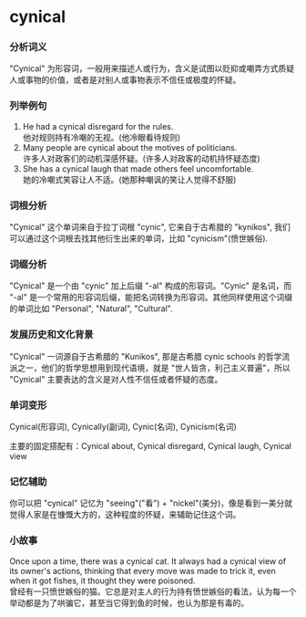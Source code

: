 # cynical

### 分析词义

  

"Cynical" 为形容词，一般用来描述人或行为，含义是试图以贬抑或嘲弄方式质疑人或事物的价值，或者是对别人或事物表示不信任或极度的怀疑。

  

### 列举例句

  

1.  He had a cynical disregard for the rules.  
    他对规则持有冷嘲的无视。(他冷眼看待规则)
2.  Many people are cynical about the motives of politicians.  
    许多人对政客们的动机深感怀疑。(许多人对政客的动机持怀疑态度)
3.  She has a cynical laugh that made others feel uncomfortable.  
    她的冷嘲式笑容让人不适。(她那种嘲讽的笑让人觉得不舒服)

  

### 词根分析

  

"Cynical" 这个单词来自于拉丁词根 "cynic", 它来自于古希腊的 "kynikos", 我们可以通过这个词根去找其他衍生出来的单词，比如 "cynicism"(愤世嫉俗).

  

### 词缀分析

  

"Cynical" 是一个由 "cynic" 加上后缀 "-al" 构成的形容词。"Cynic" 是名词，而 "-al" 是一个常用的形容词后缀，能把名词转换为形容词。其他同样使用这个词缀的单词比如 "Personal", "Natural", "Cultural".

  

### 发展历史和文化背景

  

"Cynical" 一词源自于古希腊的 "Kunikos", 那是古希腊 cynic schools 的哲学流派之一，他们的哲学思想用到现代语境，就是 "世人皆贪，利己主义普遍"，所以 "Cynical" 主要表达的含义是对人性不信任或者怀疑的态度。

  

### 单词变形

  

Cynical(形容词), Cynically(副词), Cynic(名词), Cynicism(名词)

  

主要的固定搭配有：Cynical about, Cynical disregard, Cynical laugh, Cynical view

  

### 记忆辅助

  

你可以把 "cynical" 记忆为 "seeing"("看") + "nickel"(美分)，像是看到一美分就觉得人家是在慷慨大方的，这种程度的怀疑，来辅助记住这个词。

  

### 小故事

  

Once upon a time, there was a cynical cat. It always had a cynical view of its owner's actions, thinking that every move was made to trick it, even when it got fishes, it thought they were poisoned.  
曾经有一只愤世嫉俗的猫。它总是对主人的行为持有愤世嫉俗的看法，认为每一个举动都是为了哄骗它，甚至当它得到鱼的时候，也认为那是有毒的。
